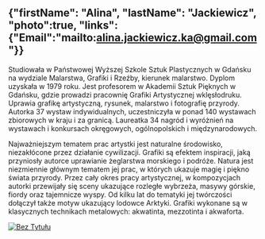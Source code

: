 {"firstName": "Alina",
"lastName": "Jackiewicz",
"photo":true,
"links":{"Email":"mailto:alina.jackiewicz.ka@gmail.com"}}
---
Studiowała w Państwowej Wyższej Szkole Sztuk Plastycznych w Gdańsku na wydziale Malarstwa, Grafiki i Rzeźby, kierunek malarstwo. Dyplom uzyskała w 1979 roku. Jest profesorem w Akademii Sztuk Pięknych w Gdańsku, gdzie prowadzi pracownię Grafiki Artystycznej wklęsłodruku. Uprawia grafikę artystyczną, rysunek, malarstwo i fotografię przyrody. Autorka 37 wystaw indywidualnych, uczestniczyła w ponad 140 wystawach zbiorowych w kraju i za granicą. Laureatka 34 nagród i wyróżnień na wystawach i konkursach okręgowych, ogólnopolskich i międzynarodowych.

Najważniejszym tematem prac artystki jest naturalne środowisko, niezakłócone przez działanie cywilizacji. Grafiki są efektem inspiracji, jaką przyniosły autorce uprawianie żeglarstwa morskiego i podróże. Natura jest niezmiennie głównym tematem jej prac, w których ukazuje magię i piękno świata przyrody. Przez cały okres pracy artystycznej, w kompozycjach autorki przewijały się sceny ukazujące rozległe wybrzeża, masywy górskie, fiordy oraz tajemnicze wyspy. Od kilku lat do tematyki jej twórczości dołączył także motyw ukazujący lodowce Arktyki. Grafiki wykonane są w klasycznych technikach metalowych: akwatinta, mezzotinta i akwaforta.

[![Bez Tytułu](img/image_1.jpg)](img/image_1.jpg)